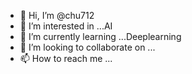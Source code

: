 - 👋 Hi, I’m @chu712
- 👀 I’m interested in ...AI
- 🌱 I’m currently learning ...Deeplearning
- 💞️ I’m looking to collaborate on ...
- 📫 How to reach me ...

<!---
chu712/chu712 is a ✨ special ✨ repository because its `README.md` (this file) appears on your GitHub profile.
You can click the Preview link to take a look at your changes.
--->
